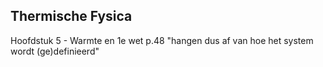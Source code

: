 

Thermische Fysica
---

Hoofdstuk 5 - Warmte en 1e wet
p.48 "hangen dus af van hoe het system wordt (ge)definieerd"
